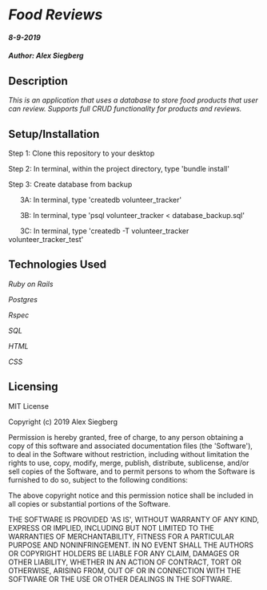 # _Food Reviews_

#### _8-9-2019_

#### _Author: Alex Siegberg_

## Description

_This is an application that uses a database to store food products that user can review. Supports full CRUD functionality for products and reviews._

## Setup/Installation

Step 1: Clone this repository to your desktop

Step 2: In terminal, within the project directory, type 'bundle install'

Step 3: Create database from backup

&nbsp;&nbsp;&nbsp;&nbsp;&nbsp;&nbsp;3A: In terminal, type 'createdb volunteer_tracker'

&nbsp;&nbsp;&nbsp;&nbsp;&nbsp;&nbsp;3B: In terminal, type 'psql volunteer_tracker < database_backup.sql'

&nbsp;&nbsp;&nbsp;&nbsp;&nbsp;&nbsp;3C: In terminal, type 'createdb -T volunteer_tracker volunteer_tracker_test'

## Technologies Used

_Ruby on Rails_

_Postgres_

_Rspec_

_SQL_

_HTML_

_CSS_

## Licensing

MIT License

Copyright (c) 2019 Alex Siegberg

Permission is hereby granted, free of charge, to any person obtaining a copy
of this software and associated documentation files (the 'Software'), to deal
in the Software without restriction, including without limitation the rights
to use, copy, modify, merge, publish, distribute, sublicense, and/or sell
copies of the Software, and to permit persons to whom the Software is
furnished to do so, subject to the following conditions:

The above copyright notice and this permission notice shall be included in all
copies or substantial portions of the Software.

THE SOFTWARE IS PROVIDED 'AS IS', WITHOUT WARRANTY OF ANY KIND, EXPRESS OR
IMPLIED, INCLUDING BUT NOT LIMITED TO THE WARRANTIES OF MERCHANTABILITY,
FITNESS FOR A PARTICULAR PURPOSE AND NONINFRINGEMENT. IN NO EVENT SHALL THE
AUTHORS OR COPYRIGHT HOLDERS BE LIABLE FOR ANY CLAIM, DAMAGES OR OTHER
LIABILITY, WHETHER IN AN ACTION OF CONTRACT, TORT OR OTHERWISE, ARISING FROM,
OUT OF OR IN CONNECTION WITH THE SOFTWARE OR THE USE OR OTHER DEALINGS IN THE
SOFTWARE.

